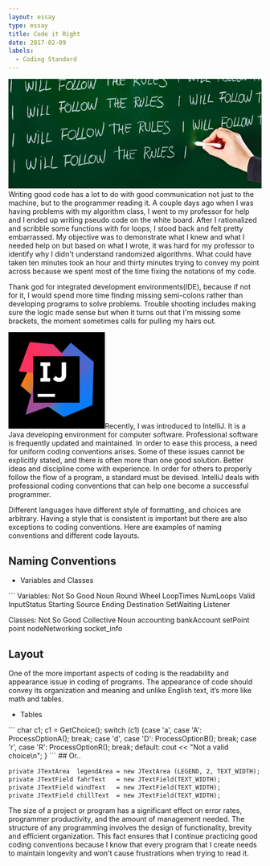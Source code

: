 ```yaml
---
layout: essay
type: essay
title: Code it Right
date: 2017-02-09
labels:
  - Coding Standard
---
```


<img class="ui medium rounded left floated image" src="/images/Follow-the-rules.jpeg"> Writing good code has a lot to do with good communication not just to the machine, but to the programmer reading it. A couple days ago when I was having problems with my algorithm class, I went to my professor for help and I ended up writing pseudo code on the white board. After I rationalized and scribble some functions with for loops, I stood back and felt pretty embarrassed. My objective was to demonstrate what I knew and what I needed help on but based on what I wrote, it was hard for my professor to identify why I didn't understand randomized algorithms. What could have taken ten minutes took an hour and thirty minutes trying to convey my point across because we spent most of the time fixing the notations of my code. 

Thank god for integrated development environments(IDE), because if not for it, I would spend more time finding missing semi-colons rather than developing programs to solve problems. Trouble shooting includes making sure the logic made sense but when it turns out that I'm missing some brackets, the moment sometimes calls for pulling my hairs out. 


<img class="ui small rounded left floated image" src="/images/IDEADEV.png">Recently, I was introduced to IntelliJ. It is a Java developing environment for computer software. Professional software is frequently updated and maintained. In order to ease this process, a need for uniform coding conventions arises.  Some of these issues cannot be explicitly stated, and there is often more than one good solution.  Better ideas and discipline come with experience.  In order for others to properly follow the flow of a program, a standard must be devised. IntelliJ deals with professional coding conventions that can help one become a successful programmer. 

Different languages have different style of formatting, and choices are arbitrary. Having a style that is consistent is important but there are also exceptions to coding conventions. Here are examples of naming conventions and different code layouts.

## Naming Conventions
<ul class="ui list">
  <li class="item">Variables and Classes</li>
</ul>
```
Variables:   
   Not So Good 		Noun
   Round 		Wheel
   LoopTimes 		NumLoops
   Valid 		InputStatus
   Starting 		Source
   Ending 		Destination
   SetWaiting 		Listener

Classes: 
   Not So Good 		Collective Noun
   accounting 		bankAccount
   setPoint 		point
   nodeNetworking 	socket_info

## Layout

One of the more important aspects of coding is the readability and appearance issue in coding of programs.  The appearance of code should convey its organization and meaning and unlike English text, it’s more like math and tables.
<ul class="ui list">
  <li class="item">Tables</li>
</ul>
```
char c1;
c1 = GetChoice();
switch (c1)
   {case 'a', case 'A':  ProcessOptionA();  break;
    case 'd', case 'D':  ProcessOptionB();  break;
    case 'r', case 'R':  ProcessOptionR();  break;
          default:             cout << "Not a valid choice\n";
}
```  
## Or..

```
private JTextArea  legendArea = new JTextArea (LEGEND, 2, TEXT_WIDTH);	
private JTextField fahrText   = new JTextField(TEXT_WIDTH);	
private JTextField windText   = new JTextField(TEXT_WIDTH);	
private JTextField chillText  = new JTextField(TEXT_WIDTH);	
```

The size of a project or program has a significant effect on error rates, programmer productivity, and the amount of management needed. The structure of any programming involves the design of functionality, brevity and efficient organization. This fact ensures that I continue practicing good coding conventions because I know that every program that I create needs to maintain longevity and won't cause frustrations when trying to read it.




